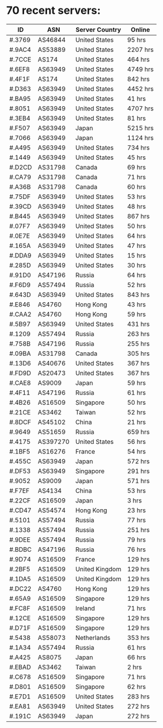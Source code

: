 # 70 recent servers:

| ID | ASN | Server Country | Online |
| ------ | ------ | ------ | ------ |
| #.3769 | AS46844 | United States | 95 hrs |
| #.9AC4 | AS53889 | United States | 2207 hrs |
| #.7CCE | AS174 | United States | 464 hrs |
| #.6EF8 | AS63949 | United States | 4749 hrs |
| #.4F1F | AS174 | United States | 842 hrs |
| #.D363 | AS63949 | United States | 4452 hrs |
| #.BA95 | AS63949 | United States | 41 hrs |
| #.8051 | AS63949 | United States | 4707 hrs |
| #.3EB4 | AS63949 | United States | 81 hrs |
| #.F507 | AS63949 | Japan | 5215 hrs |
| #.7066 | AS63949 | Japan | 1124 hrs |
| #.A495 | AS63949 | United States | 734 hrs |
| #.1449 | AS63949 | United States | 45 hrs |
| #.D2CD | AS31798 | Canada | 69 hrs |
| #.CA79 | AS31798 | Canada | 71 hrs |
| #.A36B | AS31798 | Canada | 60 hrs |
| #.75DF | AS63949 | United States | 53 hrs |
| #.39CD | AS63949 | United States | 48 hrs |
| #.B445 | AS63949 | United States | 867 hrs |
| #.07F7 | AS63949 | United States | 50 hrs |
| #.0E7E | AS63949 | United States | 64 hrs |
| #.165A | AS63949 | United States | 47 hrs |
| #.DDA9 | AS63949 | United States | 15 hrs |
| #.285D | AS63949 | United States | 30 hrs |
| #.91D0 | AS47196 | Russia | 64 hrs |
| #.F6D9 | AS57494 | Russia | 52 hrs |
| #.643D | AS63949 | United States | 843 hrs |
| #.E846 | AS4760 | Hong Kong | 43 hrs |
| #.CAA2 | AS4760 | Hong Kong | 59 hrs |
| #.5B97 | AS63949 | United States | 431 hrs |
| #.1209 | AS57494 | Russia | 263 hrs |
| #.758B | AS47196 | Russia | 255 hrs |
| #.09BA | AS31798 | Canada | 305 hrs |
| #.13D6 | AS40676 | United States | 367 hrs |
| #.FD9D | AS20473 | United States | 367 hrs |
| #.CAE8 | AS9009 | Japan | 59 hrs |
| #.4F11 | AS47196 | Russia | 61 hrs |
| #.4B26 | AS16509 | Singapore | 50 hrs |
| #.21CE | AS3462 | Taiwan | 52 hrs |
| #.8DCF | AS45102 | China | 21 hrs |
| #.9649 | AS51659 | Russia | 659 hrs |
| #.4175 | AS397270 | United States | 56 hrs |
| #.1BF5 | AS16276 | France | 54 hrs |
| #.455C | AS63949 | Japan | 572 hrs |
| #.DF53 | AS63949 | Singapore | 291 hrs |
| #.9052 | AS9009 | Japan | 571 hrs |
| #.F7EF | AS4134 | China | 53 hrs |
| #.22CF | AS16509 | Japan | 3 hrs |
| #.CD47 | AS54574 | Hong Kong | 23 hrs |
| #.5101 | AS57494 | Russia | 77 hrs |
| #.1338 | AS57494 | Russia | 251 hrs |
| #.9DEE | AS57494 | Russia | 79 hrs |
| #.BDBC | AS47196 | Russia | 76 hrs |
| #.9D74 | AS16509 | France | 129 hrs |
| #.2BF5 | AS16509 | United Kingdom | 129 hrs |
| #.1DA5 | AS16509 | United Kingdom | 129 hrs |
| #.DC22 | AS4760 | Hong Kong | 129 hrs |
| #.65A9 | AS16509 | Singapore | 129 hrs |
| #.FC8F | AS16509 | Ireland | 71 hrs |
| #.12CE | AS16509 | Singapore | 129 hrs |
| #.D71F | AS16509 | Singapore | 129 hrs |
| #.5438 | AS58073 | Netherlands | 353 hrs |
| #.1A34 | AS57494 | Russia | 61 hrs |
| #.A425 | AS8075 | Japan | 66 hrs |
| #.EBAD | AS3462 | Taiwan | 2 hrs |
| #.C678 | AS16509 | Singapore | 71 hrs |
| #.D801 | AS16509 | Singapore | 62 hrs |
| #.E7D1 | AS16509 | United States | 283 hrs |
| #.EA81 | AS63949 | United States | 272 hrs |
| #.191C | AS63949 | Japan | 272 hrs |


